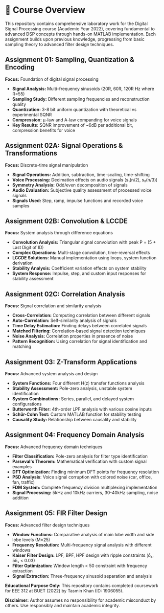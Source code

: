 # 🎯 Course Overview

This repository contains comprehensive laboratory work for the Digital Signal Processing course (Academic Year 2022), covering fundamental to advanced DSP concepts through hands-on MATLAB implementation. Each assignment builds upon previous knowledge, progressing from basic sampling theory to advanced filter design techniques.

## Assignment 01: Sampling, Quantization & Encoding
**Focus:** Foundation of digital signal processing

- **Signal Analysis:** Multi-frequency sinusoids (20R, 60R, 120R Hz where R=55)
- **Sampling Study:** Different sampling frequencies and reconstruction quality
- **Quantization:** 3-8 bit uniform quantization with theoretical vs experimental SQNR
- **Compression:** μ-law and A-law companding for voice signals
- **Key Results:** SQNR improvement of ~6dB per additional bit, compression benefits for voice

## Assignment 02A: Signal Operations & Transformations
**Focus:** Discrete-time signal manipulation

- **Signal Operations:** Addition, subtraction, time-scaling, time-shifting
- **Voice Processing:** Decimation effects on audio signals (s₁(n/2), s₂(n/3))
- **Symmetry Analysis:** Odd/even decomposition of signals
- **Audio Evaluation:** Subjective quality assessment of processed voice signals
- **Signals Used:** Step, ramp, impulse functions and recorded voice samples

## Assignment 02B: Convolution & LCCDE
**Focus:** System analysis through difference equations

- **Convolution Analysis:** Triangular signal convolution with peak P = (5 + Last Digit of ID)
- **Complex Operations:** Multi-stage convolution, time-reversal effects
- **LCCDE Solutions:** Manual implementation using loops, system function derivation
- **Stability Analysis:** Coefficient variation effects on system stability
- **System Response:** Impulse, step, and custom input responses for stability assessment

## Assignment 02C: Correlation Analysis
**Focus:** Signal correlation and similarity analysis

- **Cross-Correlation:** Computing correlation between different signals
- **Auto-Correlation:** Self-similarity analysis of signals
- **Time Delay Estimation:** Finding delays between correlated signals
- **Matched Filtering:** Correlation-based signal detection techniques
- **Noise Analysis:** Correlation properties in presence of noise
- **Pattern Recognition:** Using correlation for signal identification and matching

## Assignment 03: Z-Transform Applications
**Focus:** Advanced system analysis and design

- **System Functions:** Four different H(z) transfer functions analysis
- **Stability Assessment:** Pole-zero analysis, unstable system identification
- **System Combinations:** Series, parallel, and delayed system configurations
- **Butterworth Filter:** 4th-order LPF analysis with various cosine inputs
- **Schür-Cohn Test:** Custom MATLAB function for stability testing
- **Causality Study:** Relationship between causality and stability

## Assignment 04: Frequency Domain Analysis
**Focus:** Advanced frequency domain techniques

- **Filter Classification:** Pole-zero analysis for filter type identification
- **Parseval's Theorem:** Mathematical verification with custom signal examples
- **DFT Optimization:** Finding minimum DFT points for frequency resolution
- **PSD Analysis:** Voice signal corruption with colored noise (car, office, fan, traffic)
- **FDM System:** Complete frequency division multiplexing implementation
- **Signal Processing:** 5kHz and 10kHz carriers, 30-40kHz sampling, noise addition

## Assignment 05: FIR Filter Design
**Focus:** Advanced filter design techniques

- **Window Functions:** Comparative analysis of main lobe width and side lobe levels (M=25)
- **Frequency Resolution:** Multi-frequency signal analysis with different windows
- **Kaiser Filter Design:** LPF, BPF, HPF design with ripple constraints (δₚ, 5δₛ < 0.03)
- **Filter Optimization:** Window length < 50 constraint with frequency extraction
- **Signal Extraction:** Three-frequency sinusoid separation and analysis

**Educational Purpose Only:** This repository contains completed coursework for EEE 312 at BUET (2022) by Tasmin Khan (ID: 1906055).

**Disclaimer:** Author assumes no responsibility for academic misconduct by others. Use responsibly and maintain academic integrity.
